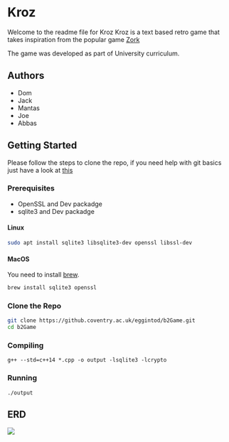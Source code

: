 # Kroz
Welcome to the readme file for Kroz
Kroz is a text based retro game that takes inspiration from the popular game [Zork](https://en.wikipedia.org/wiki/Zork)

The game was developed as part of University curriculum.
## Authors
* Dom
* Jack
* Mantas
* Joe
* Abbas


## Getting Started
Please follow the steps to clone the repo, if you need help with git basics just have a look at [this](https://try.github.io)
### Prerequisites
* OpenSSL and Dev packadge 
* sqlite3 and Dev packadge 
#### Linux
``` bash
sudo apt install sqlite3 libsqlite3-dev openssl libssl-dev
```
#### MacOS
You need to install [brew](https://brew.sh/).
```bash
brew install sqlite3 openssl
```
### Clone the Repo
```bash
git clone https://github.coventry.ac.uk/eggintod/b2Game.git
cd b2Game
```
### Compiling
```
g++ --std=c++14 *.cpp -o output -lsqlite3 -lcrypto
```
### Running
```
./output
```

## ERD
![](https://i.imgur.com/GZyQEQ0.png)



